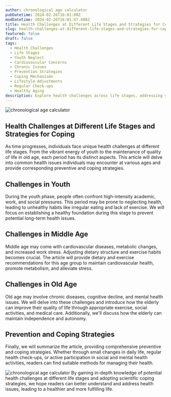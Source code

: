 ```yaml
---
author: chronological age calculator
pubDatetime: 2024-02-26T16:01:00Z
modDatetime: 2024-02-26T16:01:47.400Z
title: Health Challenges at Different Life Stages and Strategies for Coping
slug: health-challenges-at-different-life-stages-and-strategies-for-coping
featured: false
draft: false
tags:
  - Health Challenges
  - Life Stages
  - Youth Neglect
  - Cardiovascular Concerns
  - Chronic Issues
  - Prevention Strategies
  - Coping Mechanisms
  - Lifestyle Adjustments
  - Regular Check-ups
  - Healthy Aging
description: Explore health challenges across life stages, addressing youth's neglect, middle age's cardiovascular concerns, and old age's chronic issues. Learn strategies for prevention and coping, emphasizing lifestyle adjustments and regular check-ups for a healthi
---
```


![chronological age calculator](@assets/images/article-image1-59.jpg)

## Health Challenges at Different Life Stages and Strategies for Coping

As time progresses, individuals face unique health challenges at different life stages. From the vibrant energy of youth to the maintenance of quality of life in old age, each period has its distinct aspects. This article will delve into common health issues individuals may encounter at various ages and provide corresponding preventive and coping strategies.

## Challenges in Youth

During the youth phase, people often confront high-intensity academic, work, and social pressures. This period may be prone to neglecting health, leading to unhealthy habits like irregular eating and lack of exercise. We will focus on establishing a healthy foundation during this stage to prevent potential long-term health issues.

## Challenges in Middle Age

Middle age may come with cardiovascular diseases, metabolic changes, and increased work stress. Adjusting dietary structure and exercise habits becomes crucial. The article will provide dietary and exercise recommendations for this age group to maintain cardiovascular health, promote metabolism, and alleviate stress.

## Challenges in Old Age

Old age may involve chronic diseases, cognitive decline, and mental health issues. We will delve into these challenges and introduce how the elderly can improve their quality of life through appropriate exercise, social activities, and medical care. Additionally, we'll discuss how the elderly can maintain independence and autonomy.

## Prevention and Coping Strategies

Finally, we will summarize the article, providing comprehensive preventive and coping strategies. Whether through small changes in daily life, regular health check-ups, or active participation in social and mental health activities, readers can find suitable methods for managing their health.

![chronological age calculator](@assets/images/article-image1-60.jpg)
By gaining in-depth knowledge of potential health challenges at different life stages and adopting scientific coping strategies, we hope readers can better understand and address health issues, leading to a healthier and more fulfilling life.

